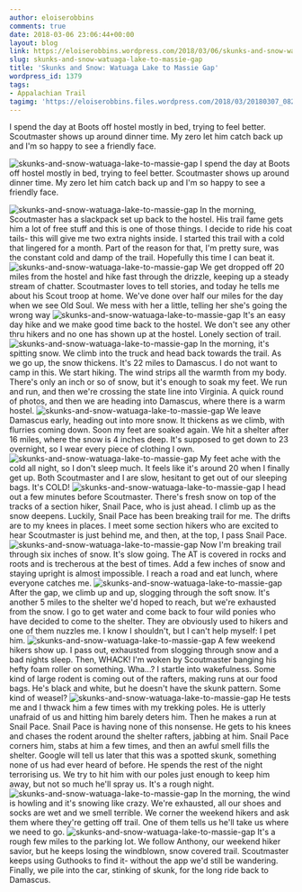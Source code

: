 ```yaml
---
author: eloiserobbins
comments: true
date: 2018-03-06 23:06:44+00:00
layout: blog
link: https://eloiserobbins.wordpress.com/2018/03/06/skunks-and-snow-watuaga-lake-to-massie-gap/
slug: skunks-and-snow-watuaga-lake-to-massie-gap
title: 'Skunks and Snow: Watuaga Lake to Massie Gap'
wordpress_id: 1379
tags:
- Appalachian Trail
tagimg: 'https://eloiserobbins.files.wordpress.com/2018/03/20180307_082528.jpg'
---
```


I spend the day at Boots off hostel mostly in bed, trying to feel better. Scoutmaster shows up around dinner time. My zero let him catch back up and I'm so happy to see a friendly face.


![skunks-and-snow-watuaga-lake-to-massie-gap](https://eloiserobbins.files.wordpress.com/2018/03/20180307_082528.jpg)
I spend the day at Boots off hostel mostly in bed, trying to feel better. Scoutmaster shows up around dinner time. My zero let him catch back up and I'm so happy to see a friendly face.

![skunks-and-snow-watuaga-lake-to-massie-gap](https://eloiserobbins.files.wordpress.com/2018/03/20180307_082952.jpg)
In the morning, Scoutmaster has a slackpack set up back to the hostel. His trail fame gets him a lot of free stuff and this is one of those things. I decide to ride his coat tails- this will give me two extra nights inside. I started this trail with a cold that lingered for a month. Part of the reason for that, I'm pretty sure, was the constant cold and damp of the trail. Hopefully this time I can beat it.
![skunks-and-snow-watuaga-lake-to-massie-gap](https://eloiserobbins.files.wordpress.com/2018/03/20180307_083010.jpg)
We get dropped off 20 miles from the hostel and hike fast through the drizzle, keeping up a steady stream of chatter. Scoutmaster loves to tell stories, and today he tells me about his Scout troop at home. We've done over half our miles for the day when we see Old Soul. We mess with her a little, telling her she's going the wrong way
![skunks-and-snow-watuaga-lake-to-massie-gap](https://eloiserobbins.files.wordpress.com/2018/03/20180307_145514.jpg)
It's an easy day hike and we make good time back to the hostel. We don't see any other thru hikers and no one has shown up at the hostel. Lonely section of trail.
![skunks-and-snow-watuaga-lake-to-massie-gap](https://eloiserobbins.files.wordpress.com/2018/03/20180307_161420.jpg)
In the morning, it's spitting snow. We climb into the truck and head back towards the trail. As we go up, the snow thickens. It's 22 miles to Damascus. I do not want to camp in this. We start hiking. The wind strips all the warmth from my body. There's only an inch or so of snow, but it's enough to soak my feet. We run and run, and then we're crossing the state line into Virginia. A quick round of photos, and then we are heading into Damascus, where there is a warm hostel.
![skunks-and-snow-watuaga-lake-to-massie-gap](https://eloiserobbins.files.wordpress.com/2018/03/20180308_144855.jpg)
We leave Damascus early, heading out into more snow. It thickens as we climb, with flurries coming down. Soon my feet are soaked again. We hit a shelter after 16 miles, where the snow is 4 inches deep. It's supposed to get down to 23 overnight, so I wear every piece of clothing I own.
![skunks-and-snow-watuaga-lake-to-massie-gap](https://eloiserobbins.files.wordpress.com/2018/03/20180308_170012.jpg)
My feet ache with the cold all night, so I don't sleep much. It feels like it's around 20 when I finally get up. Both Scoutmaster and I are slow, hesitant to get out of our sleeping bags. It's COLD! 
![skunks-and-snow-watuaga-lake-to-massie-gap](https://eloiserobbins.files.wordpress.com/2018/03/20180309_104449.jpg)
I head out a few minutes before Scoutmaster. There's fresh snow on top of the tracks of a section hiker, Snail Pace, who is just ahead. I climb up as the snow deepens. Luckily, Snail Pace has been breaking trail for me. The drifts are to my knees in places. I meet some section hikers who are excited to hear Scoutmaster is just behind me, and then, at the top, I pass Snail Pace.
![skunks-and-snow-watuaga-lake-to-massie-gap](https://eloiserobbins.files.wordpress.com/2018/03/20180309_104830.jpg)
Now I'm breaking trail through six inches of snow. It's slow going. The AT is covered in rocks and roots and is trecherous at the best of times. Add a few inches of snow and staying upright is almost impossible. I reach a road and eat lunch, where everyone catches me.
![skunks-and-snow-watuaga-lake-to-massie-gap](https://eloiserobbins.files.wordpress.com/2018/03/20180309_110222.jpg)
After the gap, we climb up and up, slogging through the soft snow. It's another 5 miles to the shelter we'd hoped to reach, but we're exhausted from the snow. I go to get water and come back to four wild ponies who have decided to come to the shelter. They are obviously used to hikers and one of them nuzzles me. I know I shouldn't, but I can't help myself: I pet him.
![skunks-and-snow-watuaga-lake-to-massie-gap](https://eloiserobbins.files.wordpress.com/2018/03/20180309_154711.jpg)
A few weekend hikers show up. I pass out, exhausted from slogging through snow and a bad nights sleep. Then, WHACK! I'm woken by Scoutmaster banging his hefty foam roller on something. Wha...? I startle into wakefulness. Some kind of large rodent is coming out of the rafters, making runs at our food bags. He's black and white, but he doesn't have the skunk pattern. Some kind of weasel?
![skunks-and-snow-watuaga-lake-to-massie-gap](https://eloiserobbins.files.wordpress.com/2018/03/20180309_155052.jpg)
He tests me and I thwack him a few times with my trekking poles. He is utterly unafraid of us and hitting him barely deters him. Then he makes a run at Snail Pace. Snail Pace is having none of this nonsense. He gets to his knees and chases the rodent around the shelter rafters, jabbing at him. Snail Pace corners him, stabs at him a few times, and then an awful smell fills the shelter. Google will tell us later that this was a spotted skunk, something none of us had ever heard of before. He spends the rest of the night terrorising us. We try to hit him with our poles just enough to keep him away, but not so much he'll spray us. It's a rough night.
![skunks-and-snow-watuaga-lake-to-massie-gap](https://eloiserobbins.files.wordpress.com/2018/03/20180310_095806.jpg)
In the morning, the wind is howling and it's snowing like crazy. We're exhausted, all our shoes and socks are wet and we smell terrible. We corner the weekend hikers and ask them where they're getting off trail. One of them tells us he'll take us where we need to go.
![skunks-and-snow-watuaga-lake-to-massie-gap](https://eloiserobbins.files.wordpress.com/2018/03/20180310_100043.jpg)
It's a rough few miles to the parking lot. We follow Anthony, our weekend hiker savior, but he keeps losing the windblown, snow covered trail. Scoutmaster keeps using Guthooks to find it- without the app we'd still be wandering. Finally, we pile into the car, stinking of skunk, for the long ride back to Damascus.
